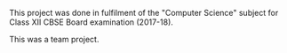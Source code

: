 This project was done in fulfilment of the "Computer Science" subject for Class XII CBSE Board examination (2017-18).

This was a team project.

